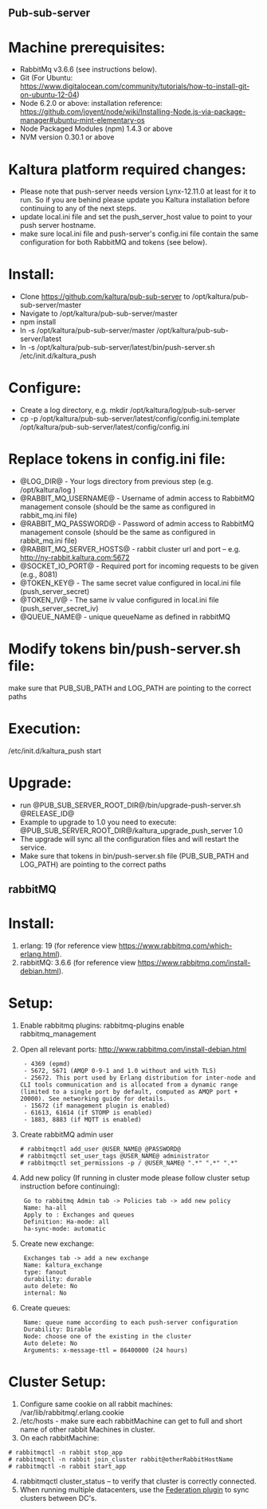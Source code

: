 ## Pub-sub-server ##

Machine prerequisites:
=======================
- RabbitMq v3.6.6 (see instructions below).
- Git (For Ubuntu: https://www.digitalocean.com/community/tutorials/how-to-install-git-on-ubuntu-12-04)
- Node 6.2.0 or above: installation reference: https://github.com/joyent/node/wiki/Installing-Node.js-via-package-manager#ubuntu-mint-elementary-os
- Node Packaged Modules (npm) 1.4.3 or above
- NVM version 0.30.1 or above

Kaltura platform required changes:
=======================
- Please note that push-server needs version Lynx-12.11.0 at least for it to run. So if you are behind please update you Kaltura installation before continuing to any of the next steps.
- update local.ini file and set the push_server_host value to point to your push server hostname.
- make sure local.ini file and push-server's config.ini file contain the same configuration for both RabbitMQ and tokens (see below).

Install:
=======================
- Clone https://github.com/kaltura/pub-sub-server to /opt/kaltura/pub-sub-server/master
- Navigate to /opt/kaltura/pub-sub-server/master
- npm install
- ln -s /opt/kaltura/pub-sub-server/master /opt/kaltura/pub-sub-server/latest
- ln -s /opt/kaltura/pub-sub-server/latest/bin/push-server.sh /etc/init.d/kaltura_push

Configure:
=======================
- Create a log directory, e.g. mkdir /opt/kaltura/log/pub-sub-server
- cp -p /opt/kaltura/pub-sub-server/latest/config/config.ini.template /opt/kaltura/pub-sub-server/latest/config/config.ini

Replace tokens in config.ini file:
=======================
- @LOG_DIR@ - Your logs directory from previous step (e.g. /opt/kaltura/log )
- @RABBIT_MQ_USERNAME@ - Username of admin access to RabbitMQ management console (should be the same as configured in rabbit_mq.ini file)
- @RABBIT_MQ_PASSWORD@ - Password of admin access to RabbitMQ management console (should be the same as configured in rabbit_mq.ini file)
- @RABBIT_MQ_SERVER_HOSTS@ - rabbit cluster url and port – e.g. http://ny-rabbit.kaltura.com:5672 
- @SOCKET_IO_PORT@ - Required port for incoming requests to be given (e.g., 8081)
- @TOKEN_KEY@ - The same secret value configured in local.ini file (push_server_secret)
- @TOKEN_IV@ - The same iv value configured in local.ini file (push_server_secret_iv)
- @QUEUE_NAME@ - unique queueName as defined in rabbitMQ

Modify tokens bin/push-server.sh file:
=======================
make sure that PUB_SUB_PATH and LOG_PATH are pointing to the correct paths

Execution:
=======================
/etc/init.d/kaltura_push start

Upgrade:
=======================
- run @PUB_SUB_SERVER_ROOT_DIR@/bin/upgrade-push-server.sh @RELEASE_ID@
- Example to upgrade to 1.0 you need to execute: @PUB_SUB_SERVER_ROOT_DIR@/kaltura_upgrade_push_server 1.0
- The upgrade will sync all the configuration files and will restart the service.
- Make sure that tokens in bin/push-server.sh file (PUB_SUB_PATH and LOG_PATH) are pointing to the correct paths


## rabbitMQ ##

Install:
=======================
1. erlang: 19 (for reference view https://www.rabbitmq.com/which-erlang.html).
2. rabbitMQ: 3.6.6 (for reference view https://www.rabbitmq.com/install-debian.html).


Setup:
=======================
1. Enable rabbitmq plugins: rabbitmq-plugins enable rabbitmq_management 
2. Open all relevant ports: http://www.rabbitmq.com/install-debian.html
		
		- 4369 (epmd)
		- 5672, 5671 (AMQP 0-9-1 and 1.0 without and with TLS)
		- 25672. This port used by Erlang distribution for inter-node and CLI tools communication and is allocated from a dynamic range (limited to a single port by default, computed as AMQP port + 20000). See networking guide for details.
		- 15672 (if management plugin is enabled)
		- 61613, 61614 (if STOMP is enabled)
		- 1883, 8883 (if MQTT is enabled)

3. Create rabbitMQ admin user

	```
	# rabbitmqctl add_user @USER_NAME@ @PASSWORD@
	# rabbitmqctl set_user_tags @USER_NAME@ administrator
	# rabbitmqctl set_permissions -p / @USER_NAME@ ".*" ".*" ".*"
	```
	
4. Add new policy (If running in cluster mode please follow cluster setup instruction before continuing):

		Go to rabbitmq Admin tab -> Policies tab -> add new policy
		Name: ha-all
		Apply to : Exchanges and queues
		Definition: Ha-mode: all
		ha-sync-mode: automatic
		
5. Create new exchange:

		Exchanges tab -> add a new exchange
		Name: kaltura_exchange
		type: fanout
		durability: durable
		auto delete: No
		internal: No
		
6. Create queues:

		Name: queue name according to each push-server configuration
		Durability: Dirable
		Node: choose one of the existing in the cluster
		Auto delete: No
		Arguments: x-message-ttl = 86400000 (24 hours)
		
Cluster Setup:
=======================
1. Configure same cookie on all rabbit machines: /var/lib/rabbitmq/.erlang.cookie
2. /etc/hosts - make sure each rabbitMachine can get to full and short name of other rabbit Machines in cluster.
3. On each rabbitMachine: 

```
# rabbitmqctl -n rabbit stop_app
# rabbitmqctl -n rabbit join_cluster rabbit@otherRabbitHostName
# rabbitmqctl -n rabbit start_app
```		

4. rabbitmqctl cluster_status – to verify that cluster is correctly connected.
5. When running multiple datacenters, use the [Federation plugin](https://www.rabbitmq.com/federation.html) to sync clusters between DC's.
